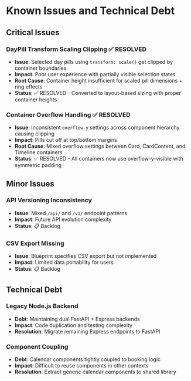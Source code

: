 # Known Issues and Technical Debt

## Critical Issues

### DayPill Transform Scaling Clipping ✅ RESOLVED
- **Issue**: Selected day pills using `transform: scale()` get clipped by container boundaries
- **Impact**: Poor user experience with partially visible selection states
- **Root Cause**: Container height insufficient for scaled pill dimensions + ring effects
- **Status**: ✅ RESOLVED - Converted to layout-based sizing with proper container heights

### Container Overflow Handling ✅ RESOLVED
- **Issue**: Inconsistent `overflow-y` settings across component hierarchy causing clipping
- **Impact**: Pills cut off at top/bottom margins
- **Root Cause**: Mixed overflow settings between Card, CardContent, and Timeline containers
- **Status**: ✅ RESOLVED - All containers now use overflow-y-visible with symmetric padding

## Minor Issues

### API Versioning Inconsistency
- **Issue**: Mixed `/api/` and `/v1/` endpoint patterns
- **Impact**: Future API evolution complexity
- **Status**: 📋 Backlog

### CSV Export Missing
- **Issue**: Blueprint specifies CSV export but not implemented
- **Impact**: Limited data portability for users
- **Status**: 📋 Backlog

## Technical Debt

### Legacy Node.js Backend
- **Debt**: Maintaining dual FastAPI + Express backends
- **Impact**: Code duplication and testing complexity
- **Resolution**: Migrate remaining Express endpoints to FastAPI

### Component Coupling
- **Debt**: Calendar components tightly coupled to booking logic
- **Impact**: Difficult to reuse components in other contexts
- **Resolution**: Extract generic calendar components to shared library